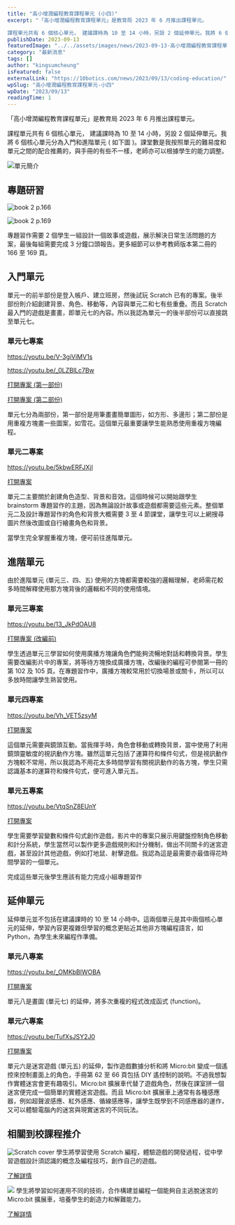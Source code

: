 ```yaml
---
title: "高小增潤編程教育課程單元 (小四)"
excerpt: "「高小增潤編程教育課程單元」是教育局 2023 年 6 月推出課程單元。

課程單元共有 6 個核心單元， 建議課時為 10 至 14 小時，另設 2 個延伸單元。我將 6 個核心單元分為入門和進階單元 ( 如下圖..."
publishDate: 2023-09-13
featuredImage: "../../assets/images/news/2023-09-13-高小增潤編程教育課程單元-小四/image1.png"
category: "最新消息"
tags: []
author: "kingsumcheung"
isFeatured: false
externalLink: "https://10botics.com/news/2023/09/13/coding-education/"
wpSlug: "高小增潤編程教育課程單元-小四"
wpDate: "2023/09/13"
readingTime: 1
---
```


「高小增潤編程教育課程單元」是教育局 2023 年 6 月推出課程單元。

課程單元共有 6 個核心單元， 建議課時為 10 至 14 小時，另設 2 個延伸單元。我將 6 個核心單元分為入門和進階單元 ( 如下圖 )。課堂數是我按照單元的難易度和單元之間的配合推薦的，與手冊的有些不一樣，老師亦可以根據學生的能力調整。

![單元簡介](../../assets/images/news/2023-09-13-高小增潤編程教育課程單元-小四/image2.png)

## 專題研習

![book 2 p.166](../../assets/images/news/2023-09-13-高小增潤編程教育課程單元-小四/image3.png)

![book 2 p.169](../../assets/images/news/2023-09-13-高小增潤編程教育課程單元-小四/image4.png)

專題習作需要 2 個學生一組設計一個故事或遊戲，展示解決日常生活問題的方案，最後每組需要完成 3 分鐘口頭報告。更多細節可以參考教師版本第二冊的 166 至 169 頁。

## 入門單元

單元一的前半部份是登入帳戶、建立班房，然後試玩 Scratch 已有的專案。後半部份則介紹創建背景、角色、移動等，內容與單元二和七有些重疊。而且 Scratch 最入門的遊戲是畫畫，即單元七的內容。所以我認為單元一的後半部份可以直接跳至單元七。

### 單元七專案

https://youtu.be/V-3giViMV1s

https://youtu.be/_0LZBlLc7Bw

[打開專案 (第一部份)](https://scratch.mit.edu/projects/737338011/editor/)

[打開專案 (第二部份)](https://scratch.mit.edu/projects/737402437/editor/)

單元七分為兩部份，第一部份是用筆畫畫簡單圖形，如方形、多邊形；第二部份是用重複方塊畫一些圖案，如雪花。這個單元最重要讓學生能熟悉使用重複方塊編程。

### 單元二專案

https://youtu.be/5kbwERFJXjI

[打開專案](https://scratch.mit.edu/projects/722781437/editor/)

單元二主要關於創建角色造型、背景和音效。這個時候可以開始跟學生 brainstorm 專題習作的主題，因為無論設計故事或遊戲都需要這些元素。整個單元二及設計專題習作的角色和背景大概需要 3 至 4 節課堂，讓學生可以上網搜尋圖片然後改圖或自行繪畫角色和背景。

當學生完全掌握重複方塊，便可前往進階單元。

## 進階單元

由於進階單元 (單元三、四、五) 使用的方塊都需要較強的邏輯理解，老師需花較多時間解釋使用那方塊背後的邏輯和不同的使用情境。

### 單元三專案

https://youtu.be/13_JkPdOAU8

[打開專案 (改編前)](https://scratch.mit.edu/projects/761138953/editor/)

學生透過單元三學習如何使用廣播方塊讓角色們能夠流暢地對話和轉換背景。學生需要改編影片中的專案，將等待方塊換成廣播方塊，改編後的編程可參閱第一冊的第 102 及 105 頁。在專題習作中，廣播方塊較常用於切換場景或關卡，所以可以多放時間讓學生熟習使用。

### 單元四專案

https://youtu.be/Vh_VET5zsyM

[打開專案](https://scratch.mit.edu/projects/727401089/editor/)

這個單元需要與鏡頭互動。當我揮手時，角色會移動或轉換背景，當中使用了利用鏡頭靈敏度的視訊動作方塊。雖然這單元包括了運算符和條件句式，但是視訊動作方塊較不常用，所以我認為不用花太多時間學習有關視訊動作的各方塊，學生只需認識基本的運算符和條件句式，便可進入單元五。

### 單元五專案

https://youtu.be/VtqSnZ8EUnY

[打開專案](https://scratch.mit.edu/projects/722154863/editor/)

學生需要學習變數和條件句式創作遊戲，影片中的專案只展示用鍵盤控制角色移動和計分系統，學生當然可以製作更多遊戲規則和計分機制，做出不同關卡的迷宮遊戲，甚至設計其他遊戲，例如打地鼠、射擊遊戲。我認為這是最需要亦最值得花時間學習的一個單元。

完成這些單元後學生應該有能力完成小組專題習作

## 延伸單元

延伸單元並不包括在建議課時的 10 至 14 小時中。這兩個單元是其中兩個核心單元的延伸，學習內容更複雜但學習的概念更貼近其他非方塊編程語言，如 Python，為學生未來編程作準備。

### 單元八專案

https://youtu.be/_OMKbBlWOBA

[打開專案](https://scratch.mit.edu/projects/737985288/editor/)

單元八是畫圖 (單元七) 的延伸，將多次重複的程式改成函式 (function)。

### 單元六專案

https://youtu.be/TufXsJSY2J0

[打開專案](https://scratch.mit.edu/projects/734745981/editor/)

單元六是迷宮遊戲 (單元五) 的延伸，製作遊戲數據分析和將 Micro:bit 變成一個遙控來控制畫面上的角色，手冊第 62 至 66 頁包括 DIY 遙控制的說明。不過我想製作實體迷宮會更有趣吸引。Micro:bit 擴展車代替了遊戲角色，然後在課室拼一個迷宮便完成一個簡單的實體迷宮遊戲。而且 Micro:bit 擴展車上通常有各種感應器，例如超聲波感應、紅外感應、循線感應等，讓學生既學到不同感應器的運作，又可以體驗電腦內的迷宮與現實迷宮的不同玩法。

## 相關到校課程推介

![Scratch cover](../../assets/images/news/2023-09-13-高小增潤編程教育課程單元-小四/image5.png)
學生將學習使用 Scratch 編程，體驗遊戲的開發過程，從中學習遊戲設計須認識的概念及編程技巧，創作自己的遊戲。

[了解詳情](https://10botics.com/school-courses/scratch-game-design/)

![](../../assets/images/news/2023-09-13-高小增潤編程教育課程單元-小四/image6.png)
學生將學習如何運用不同的技術，合作構建並編程一個能夠自主逃脫迷宮的 Micro:bit 擴展車，培養學生的創造力和解難能力。

[了解詳情](https://10botics.com/school-courses/microbit-maze/)